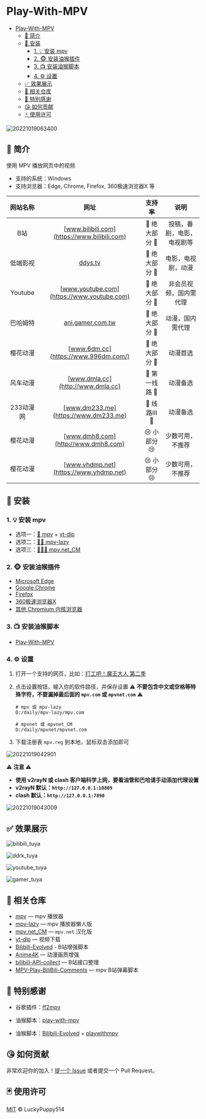# Play-With-MPV

- [Play-With-MPV](#play-with-mpv)
  - [🌟 简介](#-简介)
  - [🐳 安装](#-安装)
    - [1. 💡 安装 mpv](#1--安装-mpv)
    - [2. 🐵 安装油猴插件](#2--安装油猴插件)
    - [3. 📺 安装油猴脚本](#3--安装油猴脚本)
    - [4. ⚙️ 设置](#4-️-设置)
  - [✅ 效果展示](#-效果展示)
  - [👏 相关仓库](#-相关仓库)
  - [👏 特别感谢](#-特别感谢)
  - [😘 如何贡献](#-如何贡献)
  - [🃏 使用许可](#-使用许可)

![20221019063400](https://cdn.jsdelivr.net/gh/LuckyPuppy514/pic-bed/common/20221019063400.png)

## 🌟 简介

使用 MPV 播放网页中的视频

- 支持的系统：Windows
- 支持浏览器：Edge, Chrome, Firefox, 360极速浏览器X 等

| 网站名称 | 网址 | 支持率 | 说明 |
| :---: | :---: | :---: | :---: |
| B站 | [www.bilibili.com](https://www.bilibili.com) | 🤗 绝大部分 🤗 | 投稿，番剧，电影，电视剧等 |
| 低端影视 | [ddys.tv](https://ddys2.me) | 🤗 绝大部分 🤗 | 电影，电视剧，动漫 |
| Youtube | [www.youtube.com](https://www.youtube.com) | 🤗 绝大部分 🤗 | 非会员视频，国内需代理 |
| 巴哈姆特 | [ani.gamer.com.tw](https://ani.gamer.com.tw) | 🤗 绝大部分 🤗 | 动漫，国内需代理 |
| 樱花动漫 | [www.6dm.cc](https://www.996dm.com/) | 🤗 绝大部分 🤗 | 动漫首选 |
| 风车动漫 | [www.dmla.cc](http://www.dmla.cc) | 🙂 第一线路 🙂 | 动漫备选 |
| 233动漫网 | [www.dm233.me](https://www.dm233.me) | 🙂 线路Ⅲ 🙂 | 动漫备选 |
| 樱花动漫 | [www.dmh8.com](http://www.dmh8.com) | 😢 小部分 😢 | 少数可用，不推荐 |
| 樱花动漫 | [www.yhdmp.net](https://www.yhdmp.net) | 😢 小部分 😢 | 少数可用，不推荐 |

## 🐳 安装

### 1. 💡 安装 mpv

- 选项一：[🌟 mpv](https://github.com/mpv-player/mpv) + [yt-dlp](https://github.com/yt-dlp/yt-dlp)
- 选项二：[🌟🌟 mpv-lazy](https://www.lckp.top/archives/mpv-lazy)
- 选项三：[🌟🌟🌟 mpv.net_CM](https://www.lckp.top/archives/mpvnetcm)

### 2. 🐵 安装油猴插件

- [Microsoft Edge](https://microsoftedge.microsoft.com/addons/detail/tampermonkey/iikmkjmpaadaobahmlepeloendndfphd)  
- [Google Chrome](https://chrome.google.com/extensions/detail/dhdgffkkebhmkfjojejmpbldmpobfkfo)  
- [Firefox](https://addons.mozilla.org/en-US/firefox/addon/tampermonkey/)  
- [360极速浏览器X](https://chrome.google.com/webstore/detail/tampermonkey/dhdgffkkebhmkfjojejmpbldmpobfkfo)  
- [其他 Chromium 内核浏览器](https://chrome.google.com/webstore/detail/tampermonkey/dhdgffkkebhmkfjojejmpbldmpobfkfo)

### 3. 📺 安装油猴脚本

- [Play-With-MPV](https://greasyfork.org/zh-CN/scripts/444056-play-with-mpv)

### 4. ⚙️ 设置

1. 打开一个支持的网页，比如：[打工吧！魔王大人 第二季](https://www.bilibili.com/bangumi/play/ep674708)  

2. 点击设置按钮，输入你的软件路径，并保存设置
   ⚠️ **不要包含中文或空格等特殊字符，不要漏掉最后面的 `mpv.com` 或 `mpvnet.com`** ⚠️

   ```text
   # mpv 或 mpv-lazy
   D:/daily/mpv-lazy/mpv.com

   # mpvnet 或 mpvnet_CM
   D:/daily/mpvnet/mpvnet.com
   ```

3. 下载注册表 `mpv.reg` 到本地，鼠标双击添加即可  

![20221019042901](https://cdn.jsdelivr.net/gh/LuckyPuppy514/pic-bed/common/20221019042901.png)

⚠️ **注意** ⚠️

- **使用 v2rayN 或 clash 客户端科学上网，要看油管和巴哈请手动添加代理设置**
- **v2rayN 默认：`http://127.0.0.1:10809`**
- **clash 默认：`http://127.0.0.1:7890`**

![20221019043009](https://cdn.jsdelivr.net/gh/LuckyPuppy514/pic-bed/common/20221019043009.png)

## ✅ 效果展示

![bilibili_tuya](https://cdn.jsdelivr.net/gh/LuckyPuppy514/pic-bed/common/bilibili_tuya.jpg)

![ddrk_tuya](https://cdn.jsdelivr.net/gh/LuckyPuppy514/pic-bed/common/ddrk_tuya.jpg)

![youtube_tuya](https://cdn.jsdelivr.net/gh/LuckyPuppy514/pic-bed/common/youtube_tuya.jpg)

![gamer_tuya](https://cdn.jsdelivr.net/gh/LuckyPuppy514/pic-bed/common/gamer_tuya.jpg)

## 👏 相关仓库

- [mpv](https://github.com/mpv-player/mpv) — mpv 播放器
- [mpv-lazy](https://github.com/hooke007/MPV_lazy) — mpv 播放器懒人版
- [mpv.net_CM](https://github.com/hooke007/mpv.net_CM) — `mpv.net` 汉化版
- [yt-dlp](https://github.com/yt-dlp/yt-dlp) — 视频下载
- [Bilibili-Evolved](https://github.com/the1812/Bilibili-Evolved) - B站增强脚本
- [Anime4K](https://github.com/bloc97/Anime4K) — 动漫画质增强
- [bilibili-API-collect](https://github.com/SocialSisterYi/bilibili-API-collect) — B站接口整理
- [MPV-Play-BiliBili-Comments](https://github.com/itKelis/MPV-Play-BiliBili-Comments) — mpv B站弹幕脚本

## 👏 特别感谢

- 谷歌插件：[ff2mpv](https://github.com/woodruffw/ff2mpv)

- 油猴脚本：[play-with-mpv](https://greasyfork.org/zh-CN/scripts/416271-play-with-mpv)

- 油猴脚本：[Bilibili-Evolved](https://github.com/the1812/Bilibili-Evolved) + [playwithmpv](https://github.com/videoanywhere/playwithmpv)

## 😘 如何贡献

非常欢迎你的加入！[提一个 Issue](https://github.com/LuckyPuppy514/Play-With-MPV/issues/new) 或者提交一个 Pull Request。

## 🃏 使用许可

[MIT](https://github.com/LuckyPuppy514/Play-With-MPV/blob/main/LICENSE) © LuckyPuppy514
